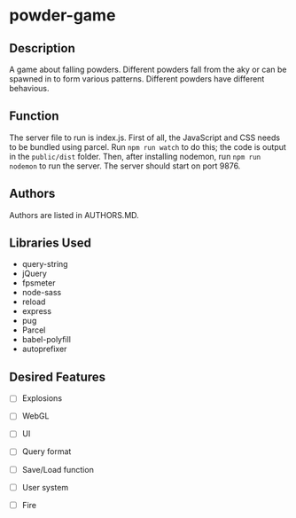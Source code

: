 # powder-game

## Description 
A game about falling powders. Different powders fall from the aky or can be spawned in to form various patterns. Different powders have different behavious. 

## Function 
The server file to run is index.js. First of all, the JavaScript and CSS needs to be bundled using parcel. Run `npm run watch` to do this; the code is output in the `public/dist` folder. Then, after installing nodemon, run `npm run nodemon` to run the server. The server should start on port 9876. 

## Authors
Authors are listed in AUTHORS.MD. 

## Libraries Used
- query-string
- jQuery
- fpsmeter
- node-sass
- reload
- express
- pug
- Parcel
- babel-polyfill
- autoprefixer 

## Desired Features
- [ ] Explosions 
- [ ] WebGL
- [ ] UI
- [ ] Query format 
- [ ] Save/Load function
- [ ] User system 
- [ ] Fire 

